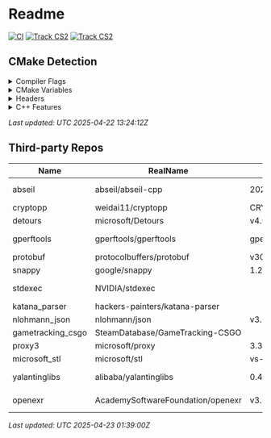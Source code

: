 # Readme
[![CI](https://github.com/DuKeM-CSGO/CSGODemoTool-prop/actions/workflows/ci.yaml/badge.svg)](https://github.com/DuKeM-CSGO/CSGODemoTool-prop/actions/workflows/ci.yaml)
[![Track CS2](https://github.com/DuKeM-CSGO/CSGODemoTool-prop/actions/workflows/track_cs2.yaml/badge.svg)](https://github.com/DuKeM-CSGO/CSGODemoTool-prop/actions/workflows/track_cs2.yaml)
[![Track CS2](https://github.com/DuKeM-CSGO/CSGODemoTool-prop/actions/workflows/update_readme.yaml/badge.svg)](https://github.com/DuKeM-CSGO/CSGODemoTool-prop/actions/workflows/update_readme.yaml)
## CMake Detection
<details>

<summary>Compiler Flags</summary>



| Name | linux_x64_gcc_debug | linux_x64_clang_debug | macos_arm64_clang_debug | windows_x64_gcc_debug | macos_arm64_gcc_debug | windows_x64_clang_debug |
| ---- | ------------------- | --------------------- | ----------------------- | --------------------- | --------------------- | ----------------------- |
| HAVE_CLANG_M32 | :x: | :x: | :heavy_check_mark: | :x: | :heavy_check_mark: | :x: |
| HAVE_CLANG_M64 | :heavy_check_mark: | :heavy_check_mark: | :heavy_check_mark: | :heavy_check_mark: | :heavy_check_mark: | :heavy_check_mark: |
| HAVE_CLANG_MARCH_ARMV7 | :x: | :x: | :x: | :x: | :x: | :x: |
| HAVE_CLANG_MARCH_ARMV8_A | :x: | :x: | :heavy_check_mark: | :x: | :heavy_check_mark: | :x: |
| HAVE_CLANG_MTHUMB | :x: | :x: | :heavy_check_mark: | :x: | :heavy_check_mark: | :x: |
| HAVE_CLANG_STD_CPP_20 | :heavy_check_mark: | :heavy_check_mark: | :heavy_check_mark: | :heavy_check_mark: | :heavy_check_mark: | :heavy_check_mark: |
| HAVE_CLANG_STD_CPP_23 | :heavy_check_mark: | :heavy_check_mark: | :x: | :heavy_check_mark: | :x: | :heavy_check_mark: |
| HAVE_CLANG_STD_CPP_2C | :x: | :x: | :x: | :x: | :x: | :x: |
| HAVE_MSVC_ARCH_AVX |  |  |  |  |  |  |
| HAVE_MSVC_ARCH_AVX10_1 |  |  |  |  |  |  |
| HAVE_MSVC_ARCH_AVX2 |  |  |  |  |  |  |
| HAVE_MSVC_ARCH_AVX512 |  |  |  |  |  |  |
| HAVE_MSVC_ARCH_IA32 |  |  |  |  |  |  |
| HAVE_MSVC_ARCH_SSE |  |  |  |  |  |  |
| HAVE_MSVC_ARCH_SSE2 |  |  |  |  |  |  |


</details>

<details>

<summary>CMake Variables</summary>



| Name | linux_x64_gcc_debug | linux_x64_clang_debug | macos_arm64_clang_debug | windows_x64_msvc_debug | windows_x64_gcc_debug | macos_arm64_gcc_debug | windows_x64_clang_debug |
| ---- | ------------------- | --------------------- | ----------------------- | ---------------------- | --------------------- | --------------------- | ----------------------- |
| CMAKE_C_BYTE_ORDER | LITTLE_ENDIAN | LITTLE_ENDIAN | LITTLE_ENDIAN | LITTLE_ENDIAN | LITTLE_ENDIAN | LITTLE_ENDIAN | LITTLE_ENDIAN |
| CMAKE_C_COMPILER_ID | GNU | GNU | AppleClang | MSVC | GNU | AppleClang | GNU |
| CMAKE_CXX_BYTE_ORDER | LITTLE_ENDIAN | LITTLE_ENDIAN | LITTLE_ENDIAN | LITTLE_ENDIAN | LITTLE_ENDIAN | LITTLE_ENDIAN | LITTLE_ENDIAN |
| CMAKE_CXX_COMPILER_ID | GNU | GNU | AppleClang | MSVC | GNU | AppleClang | GNU |
| CMAKE_HOST_SYSTEM_NAME | Linux | Linux | Darwin | Windows | Windows | Darwin | Windows |
| CMAKE_HOST_SYSTEM_PROCESSOR | x86_64 | x86_64 | arm64 | AMD64 | AMD64 | arm64 | AMD64 |
| CMAKE_HOST_SYSTEM_VERSION | 6.8.0-1021-azure | 6.8.0-1021-azure | 23.6.0 | 10.0.20348 | 10.0.20348 | 23.6.0 | 10.0.20348 |


</details>

<details>

<summary>Headers</summary>



| Name | windows_x64_msvc_debug | windows_x64_clang_debug | windows_x64_gcc_debug |
| ---- | ---------------------- | ----------------------- | --------------------- |
| HAVE_D3D9_H | :heavy_check_mark: | :heavy_check_mark: | :heavy_check_mark: |
| HAVE_DXGI_H | :heavy_check_mark: | :heavy_check_mark: | :heavy_check_mark: |
| HAVE_SYS_MMAN_H |  |  |  |
| HAVE_SYS_RESOURCE_H |  |  |  |
| HAVE_SYS_TIME_H |  |  |  |
| HAVE_SYS_UIO_H |  |  |  |
| HAVE_UNISTD_H |  |  |  |
| HAVE_VERSION | :heavy_check_mark: | :heavy_check_mark: | :heavy_check_mark: |
| HAVE_WINDOWS_H | :heavy_check_mark: | :heavy_check_mark: | :heavy_check_mark: |


</details>

<details>

<summary>C++ Features</summary>



| Name | linux_x64_gcc_debug | linux_x64_clang_debug | macos_arm64_clang_debug | windows_x64_msvc_debug | windows_x64_gcc_debug | macos_arm64_gcc_debug | windows_x64_clang_debug |
| ---- | ------------------- | --------------------- | ----------------------- | ---------------------- | --------------------- | --------------------- | ----------------------- |
| __cpp_constexpr_202207L | :heavy_check_mark: | :heavy_check_mark: | :x: | :x: | :x: | :x: | :x: |
| __cpp_constexpr_202211L | :heavy_check_mark: | :heavy_check_mark: | :x: | :x: | :x: | :x: | :x: |
| __cpp_constexpr_202306L | :x: | :x: | :x: | :x: | :x: | :x: | :x: |
| __cpp_constexpr_202406L | :x: | :x: | :x: | :x: | :x: | :x: | :x: |
| __cpp_constexpr_dynamic_alloc | :heavy_check_mark: | :heavy_check_mark: | :heavy_check_mark: | :heavy_check_mark: | :heavy_check_mark: | :heavy_check_mark: | :heavy_check_mark: |
| __cpp_constexpr_exceptions | :x: | :x: | :x: | :x: | :x: | :x: | :x: |
| __cpp_constexpr_in_decltype | :heavy_check_mark: | :heavy_check_mark: | :heavy_check_mark: | :x: | :heavy_check_mark: | :heavy_check_mark: | :heavy_check_mark: |
| __cpp_lib_modules | :x: | :x: | :x: | :heavy_check_mark: | :x: | :x: | :x: |
| __cpp_lib_print | :x: | :x: | :x: | :heavy_check_mark: | :x: | :x: | :x: |
| __cpp_modules | :x: | :x: | :x: | :heavy_check_mark: | :x: | :x: | :x: |


</details>

*Last updated: UTC 2025-04-22 13:24:12Z*


## Third-party Repos
| Name | RealName | Version | PublishTime | License |
| ---- | -------- | ------- | ----------- | ------- |
| abseil | abseil/abseil-cpp | 20250127.1 | 03/18/2025 | apache-2.0 |
| cryptopp | weidai11/cryptopp | CRYPTOPP_8_9_0 | 10/01/2023 |  |
| detours | microsoft/Detours | v4.0.1 | 04/16/2018 | mit |
| gperftools | gperftools/gperftools | gperftools-2.16 | 09/25/2024 | bsd-3-clause |
| protobuf | protocolbuffers/protobuf | v30.2 | 03/26/2025 |  |
| snappy | google/snappy | 1.2.2 | 03/26/2025 |  |
| stdexec | NVIDIA/stdexec |  |  | apache-2.0 |
| katana_parser | hackers-painters/katana-parser |  |  | mit |
| nlohmann_json | nlohmann/json | v3.12.0 | 04/11/2025 | mit |
| gametracking_csgo | SteamDatabase/GameTracking-CSGO |  |  |  |
| proxy3 | microsoft/proxy | 3.3.0 | 03/20/2025 | mit |
| microsoft_stl | microsoft/stl | vs-2022-17.13 | 02/16/2025 |  |
| yalantinglibs | alibaba/yalantinglibs | 0.4.0 | 03/11/2025 | apache-2.0 |
| openexr | AcademySoftwareFoundation/openexr | v3.3.3 | 03/24/2025 | bsd-3-clause |


*Last updated: UTC 2025-04-23 01:39:00Z*



